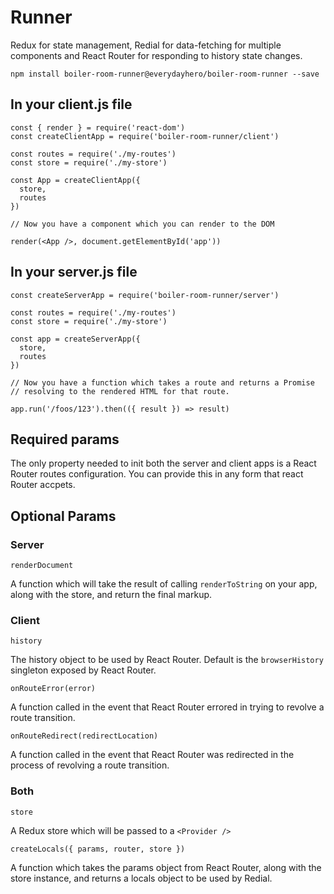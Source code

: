 # Runner

Redux for state management, Redial for data-fetching for multiple components
and React Router for responding to history state changes.

```
npm install boiler-room-runner@everydayhero/boiler-room-runner --save
```

## In your client.js file

```
const { render } = require('react-dom')
const createClientApp = require('boiler-room-runner/client')

const routes = require('./my-routes')
const store = require('./my-store')

const App = createClientApp({
  store,
  routes
})

// Now you have a component which you can render to the DOM

render(<App />, document.getElementById('app'))
```

## In your server.js file

```
const createServerApp = require('boiler-room-runner/server')

const routes = require('./my-routes')
const store = require('./my-store')

const app = createServerApp({
  store,
  routes
})

// Now you have a function which takes a route and returns a Promise
// resolving to the rendered HTML for that route.

app.run('/foos/123').then(({ result }) => result)
```

## Required params

The only property needed to init both the server and client apps is a React Router routes configuration. You can provide this in any form that react Router accpets.

## Optional Params

### Server

`renderDocument`

A function which will take the result of calling `renderToString` on your app, along with the store, and return the final markup.

### Client

`history`

The history object to be used by React Router. Default is the `browserHistory` singleton exposed by React Router.

`onRouteError(error)`

A function called in the event that React Router errored in trying to revolve a route transition.

`onRouteRedirect(redirectLocation)`

A function called in the event that React Router was redirected in the process of revolving a route transition.

### Both

`store`

A Redux store which will be passed to a `<Provider />`

`createLocals({ params, router, store })`

A function which takes the params object from React Router, along with the store instance, and returns a locals object to be used by Redial.
